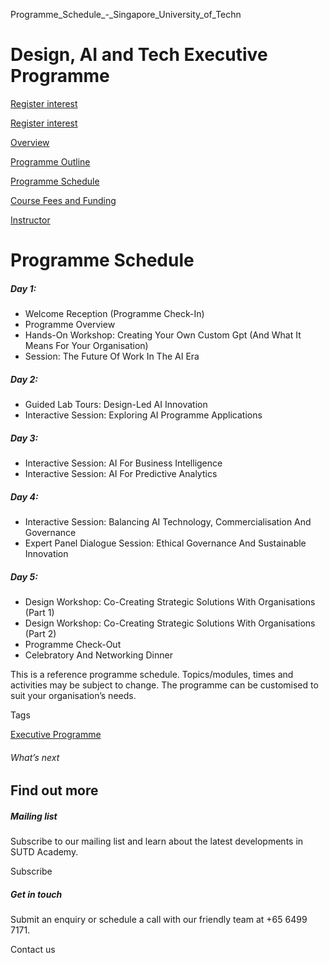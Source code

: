Programme_Schedule_-_Singapore_University_of_Techn



Design, AI and Tech Executive Programme
=======================================

[Register interest](/admissions/academy/executive-programme/register-your-interest/?coursename=leading-with-design,-artificial-intelligence-(ai)-and-technology-for-successur-Offerings/executive-programme/daitech)

[Register interest](/admissions/academy/executive-programme/register-your-interest/?coursename=leading-with-design,-artificial-intelligence-(ai)-and-technology-for-successur-Offerings/executive-programme/daitech)

[Overview](/course/daitech/#tabs)

[Programme Outline](/course/daitech/programme-outline/#tabs)

[Programme Schedule](/course/daitech/programme-schedule/#tabs)

[Course Fees and Funding](/course/daitech/course-fees-and-funding/#tabs)

[Instructor](/course/daitech/instructor/#tabs)

Programme Schedule
==================

##### **Day 1:**

* Welcome Reception (Programme Check-In)
* Programme Overview
* Hands-On Workshop: Creating Your Own Custom Gpt (And What It Means For Your Organisation)
* Session: The Future Of Work In The AI Era

##### **Day 2:**

* Guided Lab Tours: Design-Led AI Innovation
* Interactive Session: Exploring AI Programme Applications

##### **Day 3:**

* Interactive Session: AI For Business Intelligence
* Interactive Session: AI For Predictive Analytics

##### **Day 4:**

* Interactive Session: Balancing AI Technology, Commercialisation And Governance
* Expert Panel Dialogue Session: Ethical Governance And Sustainable Innovation

##### **Day 5:**

* Design Workshop: Co-Creating Strategic Solutions With Organisations (Part 1)
* Design Workshop: Co-Creating Strategic Solutions With Organisations (Part 2)
* Programme Check-Out
* Celebratory And Networking Dinner

This is a reference programme schedule. Topics/modules, times and activities may be subject to change. The programme can be customised to suit your organisation’s needs.

Tags

[Executive Programme](/admissions/academy/courses-and-modules/?academy-type-course=1788)

###### What’s next

Find out more
-------------

##### Mailing list

Subscribe to our mailing list and learn about the latest developments in SUTD Academy.

Subscribe

##### Get in touch

Submit an enquiry or schedule a call with our friendly team at +65 6499 7171.

Contact us

